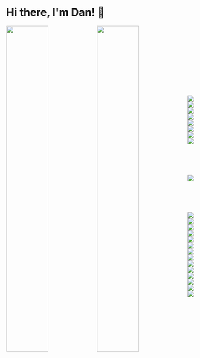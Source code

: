 # Hi there, I'm Dan! 👋

<img align="left" width="47%" src="https://github-readme-stats.vercel.app/api?username=Danxjac&show_icons=true&theme=aura" /> 
<img align="left" width="47%" src="https://github-readme-stats.vercel.app/api/top-langs/?username=Danxjac&hide_progress=true" /> 

<p>&emsp;&emsp;&emsp;&emsp;&emsp;&emsp;&emsp;&emsp;&emsp;&emsp;</p>
  
<div>
<img align="left" src="https://img.shields.io/badge/c%23-%23239120.svg?style=for-the-badge&logo=c-sharp&logoColor=white" />
<img align="left" src="https://img.shields.io/badge/c++-%2300599C.svg?style=for-the-badge&logo=c%2B%2B&logoColor=white" />
<img align="left" src="https://img.shields.io/badge/c-%2300599C.svg?style=for-the-badge&logo=c&logoColor=white" />
<img align="left" src="https://img.shields.io/badge/dart-%230175C2.svg?style=for-the-badge&logo=dart&logoColor=white" />
<img align="left" src="https://img.shields.io/badge/css3-%231572B6.svg?style=for-the-badge&logo=css3&logoColor=white" />
<img align="left" src="https://img.shields.io/badge/html5-%23E34F26.svg?style=for-the-badge&logo=html5&logoColor=white" />
<img align="left" src="https://img.shields.io/badge/javascript-%23323330.svg?style=for-the-badge&logo=javascript&logoColor=%23F7DF1E" />
<img align="left" src="https://img.shields.io/badge/python-3670A0?style=for-the-badge&logo=python&logoColor=ffdd54" /> 
<p>&emsp;&emsp;&emsp;&emsp;</p> 
<img align="left" src="https://img.shields.io/badge/react-white?style=for-the-badge&logo=react&logoColor=blue" />  
</div>

<p>&emsp;&emsp;&emsp;&emsp;</p>
<div >
<img src="https://img.shields.io/badge/Microsoft%20SQL%20Server-CC2927?style=for-the-badge&logo=microsoft%20sql%20server&logoColor=white" />
<img src="https://img.shields.io/badge/Flutter-%2302569B.svg?style=for-the-badge&logo=Flutter&logoColor=white" />
<img src="https://img.shields.io/badge/unity-%23000000.svg?style=for-the-badge&logo=unity&logoColor=white" />
<img src="https://img.shields.io/badge/Android%20Studio-3DDC84.svg?style=for-the-badge&logo=android-studio&logoColor=white" />
<img src="https://img.shields.io/badge/jupyter-%23FA0F00.svg?style=for-the-badge&logo=jupyter&logoColor=white" />
<img src="https://img.shields.io/badge/Spyder-838485?style=for-the-badge&logo=spyder%20ide&logoColor=maroon" />
<img src="https://img.shields.io/badge/Visual%20Studio%20Code-0078d7.svg?style=for-the-badge&logo=visual-studio-code&logoColor=white" />
</div>


<div>
<img src="https://img.shields.io/badge/Udemy-A435F0?style=for-the-badge&logo=Udemy&logoColor=white" />
</div>


<div>
<img src="https://img.shields.io/badge/cent%20os-002260?style=for-the-badge&logo=centos&logoColor=F0F0F0" />
<img src="https://img.shields.io/badge/Linux-FCC624?style=for-the-badge&logo=linux&logoColor=black" />
<img src="https://img.shields.io/badge/Red%20Hat-EE0000?style=for-the-badge&logo=redhat&logoColor=white" />
<img src="https://img.shields.io/badge/Ubuntu-E95420?style=for-the-badge&logo=ubuntu&logoColor=white" />
<img src="https://img.shields.io/badge/Windows-0078D6?style=for-the-badge&logo=windows&logoColor=white" />
</div>


<img src="https://img.shields.io/badge/git-%23F05033.svg?style=for-the-badge&logo=git&logoColor=white" />
